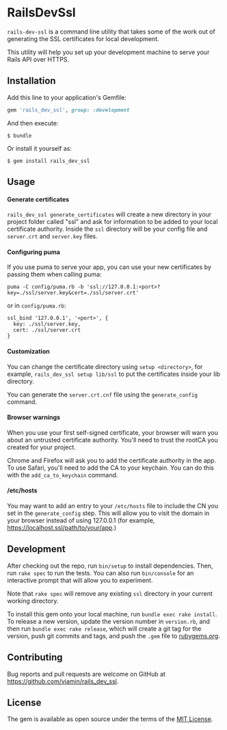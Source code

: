 # RailsDevSsl

`rails-dev-ssl` is a command line utility that takes some of the work out of generating the SSL certificates for local development.

This utility will help you set up your development machine to serve your Rails API over HTTPS.

## Installation

Add this line to your application's Gemfile:

```ruby
gem 'rails_dev_ssl', group: :development
```

And then execute:

    $ bundle

Or install it yourself as:

    $ gem install rails_dev_ssl

## Usage

#### Generate certificates

`rails_dev_ssl generate_certificates` will create a new directory in your project folder called "ssl" and ask for information to be added to your local certificate authority. Inside the `ssl` directory will be your config file and `server.crt` and `server.key` files.

#### Configuring puma

If you use puma to serve your app, you can use your new certificates by passing them when calling puma:

```
puma -C config/puma.rb -b 'ssl://127.0.0.1:<port>?key=./ssl/server.key&cert=./ssl/server.crt'
```

or in `config/puma.rb`:

```
ssl_bind '127.0.0.1', '<port>', {
  key: ./ssl/server.key,
  cert: ./ssl/server.crt
}
```

#### Customization

You can change the certificate directory using `setup <directory>`, for example, `rails_dev_ssl setup lib/ssl` to put the certificates inside your lib directory.

You can generate the `server.crt.cnf` file using the `generate_config` command.

#### Browser warnings

When you use your first self-signed certificate, your browser will warn you about an untrusted certificate authority. You'll need to trust the rootCA you created for your project.

Chrome and Firefox will ask you to add the certificate authority in the app. To use Safari, you'll need to add the CA to your keychain. You can do this with the `add_ca_to_keychain` command.

#### /etc/hosts

You may want to add an entry to your `/etc/hosts` file to include the CN you set in the `generate_config` step. This will allow you to visit the domain in your browser instead of using 127.0.0.1 (for example, https://localhost.ssl/path/to/your/app.)

## Development

After checking out the repo, run `bin/setup` to install dependencies. Then, run `rake spec` to run the tests. You can also run `bin/console` for an interactive prompt that will allow you to experiment.

Note that `rake spec` will remove any existing `ssl` directory in your current working directory.

To install this gem onto your local machine, run `bundle exec rake install`. To release a new version, update the version number in `version.rb`, and then run `bundle exec rake release`, which will create a git tag for the version, push git commits and tags, and push the `.gem` file to [rubygems.org](https://rubygems.org).

## Contributing

Bug reports and pull requests are welcome on GitHub at https://github.com/viamin/rails_dev_ssl.

## License

The gem is available as open source under the terms of the [MIT License](https://opensource.org/licenses/MIT).

